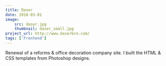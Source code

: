 ```yaml
---
title: Daser
date: 2010-03-01
image:
    src: daser.jpg
    thumbnail: daser_small.jpg
project_url: http://www.daserbcn.com/
tags: ['Frontend']
---
```


Renewal of a reforms & office decoration company site. I built the HTML & CSS templates from Photoshop designs.
